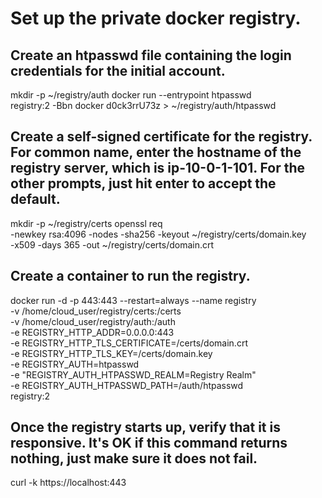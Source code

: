# Set up the private docker registry.

## Create an htpasswd file containing the login credentials for the initial account.

mkdir -p ~/registry/auth
docker run --entrypoint htpasswd \
  registry:2 -Bbn docker d0ck3rrU73z > ~/registry/auth/htpasswd
## Create a self-signed certificate for the registry. For common name, enter the hostname of the registry server, which is ip-10-0-1-101. For the other prompts, just hit enter to accept the default.

mkdir -p ~/registry/certs
openssl req \
  -newkey rsa:4096 -nodes -sha256 -keyout ~/registry/certs/domain.key \
  -x509 -days 365 -out ~/registry/certs/domain.crt
  
## Create a container to run the registry.

docker run -d -p 443:443 --restart=always --name registry \
  -v /home/cloud_user/registry/certs:/certs \
  -v /home/cloud_user/registry/auth:/auth \
  -e REGISTRY_HTTP_ADDR=0.0.0.0:443 \
  -e REGISTRY_HTTP_TLS_CERTIFICATE=/certs/domain.crt \
  -e REGISTRY_HTTP_TLS_KEY=/certs/domain.key \
  -e REGISTRY_AUTH=htpasswd \
  -e "REGISTRY_AUTH_HTPASSWD_REALM=Registry Realm" \
  -e REGISTRY_AUTH_HTPASSWD_PATH=/auth/htpasswd \
  registry:2

## Once the registry starts up, verify that it is responsive. It's OK if this command returns nothing, just make sure it does not fail.

curl -k https://localhost:443
